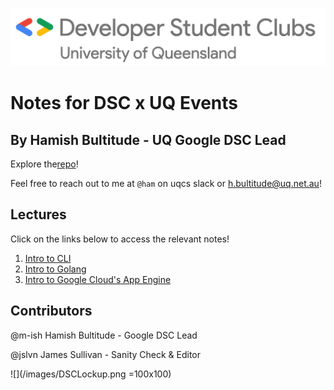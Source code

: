 ![](/images/DSCLogo.png)
# Notes for DSC x UQ Events

## By Hamish Bultitude - UQ Google DSC Lead

Explore the[repo](https://github.com/m-ish/UQxGoogleDSC/)!

Feel free to reach out to me at `@ham` on uqcs slack or h.bultitude@uq.net.au!

## Lectures

Click on the links below to access the relevant notes!

1. [Intro to CLI](https://m-ish.github.io/UQxGoogleDSC/1-CLI)
2. [Intro to Golang](https://m-ish.github.io/UQxGoogleDSC/2-GO)
3. [Intro to Google Cloud's App Engine](https://m-ish.github.io/UQxGoogleDSC/3-AppEngine)

## Contributors
@m-ish Hamish Bultitude - Google DSC Lead

@jslvn James Sullivan - Sanity Check & Editor

![](/images/DSCLockup.png =100x100)
